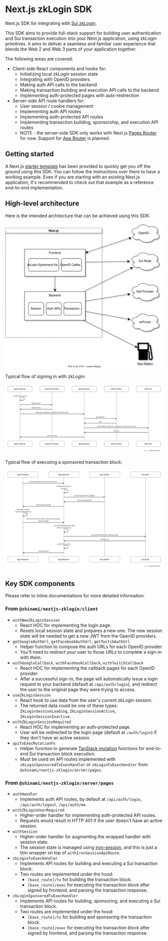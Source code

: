 # Next.js zkLogin SDK

Next.js SDK for integrating with [Sui zkLogin](https://docs.sui.io/concepts/cryptography/zklogin).

This SDK aims to provide full-stack support for building user authentication and Sui transaction execution into your Next.js application, using zkLogin primitives.
It aims to deliver a seamless and familiar user experience that blends the Web 2 and Web 3 parts of your application together.

The following areas are covered:

- Client-side React components and hooks for:
  - Initializing local zkLogin session state
  - Integrating with OpenID providers
  - Making auth API calls to the backend
  - Making transaction building and execution API calls to the backend
  - Implementing auth-protected pages with auto-redirection
- Server-side API route handlers for:
  - User session / cookie management
  - Implementing auth API routes
  - Implementing auth-protected API routes
  - Implementing transaction building, sponsorship, and execution API routes
  - NOTE - the server-side SDK only works with Next.js [Pages Router](https://nextjs.org/docs/pages) for now.
    Support for [App Router](https://nextjs.org/docs/app) is planned.

## Getting started

A Next.js [starter template](../../examples/nextjs-zklogin) has been provided to quickly get you off the ground using this SDK.
You can follow the instructions over there to have a working example.
Even if you are starting with an existing Next.js application, it's recommended to check out that example as a reference end-to-end implementation.

## High-level architecture

Here is the intended architecture that can be achieved using this SDK:

![Architecture diagram](images/architecture.drawio.svg)

Typical flow of signing in with zkLogin:

<!-- Source: https://swimlanes.io/#jZHNDoIwEITvfYo9QoIvwMEE/xKjiSbevNWyYKXsNoC/T28LmiBcvHU7s99M2sRaWFVMDVIKkykkvTkGwvux2HKu6YB1rZlEMvDvLNJ6AfuKbzrFKgbj3QExKQzFQB0HKGnMSaoiuNybUIzofp45ufV2ZGeMwF5PRqsNPiMo5WNpWZ0jqCSlXJIrGoreouccpGl6HXNs/E0X+qONQmunDmmvwts/IHfk7K9WUQsLxXd9lNUKnA3jfl+s7j5izlxoFOIN -->

![Sign-in flow](images/signin.png)

Typical flow of executing a sponsored transaction block:

<!-- Source: https://swimlanes.io/#fZLBTsMwDIbvfYocU6m8wA5IHQIOSGOiO3HLGtNGbeMoTlDZ02MmChkNO0WW/s/+bKV2Tjx4tAGsFje3ouZ6q9qBy43Q2OAEoTe2kwREBu0d4mCgEk55NVFZJPkVfoxm1I+KRkYPs4wE/l+QY6IJKvCIjSCHltAz0y10xd10B6EskuRq4jcI+gtgtjFdznBZOA8UdeYmCWI6Ky84cD1M4NW49+ZdBXiCjzLf5UcUZmhjAN7wz10zQskArq6fXBHBdBzhdeCoTLlKnIa9R3yrxKTme4dtv2rVRCN2qOHCLyd0Gs4mS36lEeYXOINw1Zb/AoH8DWd3Sy7Pn/E5hpafTw== -->

![Sponsored tx flow](images/sponsored_tx.png)

## Key SDK components

Please refer to inline documentations for more detailed information.

### From `@shinami/nextjs-zklogin/client`

- `withNewZkLoginSession`
  - React HOC for implementing the login page.
  - Resets local session state and prepares a new one.
    The new session state will be needed to get a new JWT from the OpenID providers.
- `getGoogleAuthUrl`, `getFacebookAuthUrl`, `getTwitchAuthUrl`
  - Helper function to compose the auth URLs for each OpenID provider.
  - You'll need to redirect your user to those URLs to complete a sign-in with them.
- `withGoogleCallback`, `withFacebookCallback`, `withTwitchCallback`
  - React HOC for implementing the callback pages for each OpenID provider.
  - After a successful sign-in, the page will automatically issue a login request to your backend (default at `/api/auth/login`), and redirect the user to the original page they were trying to access.
- `useZkLoginSession`
  - React hook to use data from the user's current zkLogin session.
  - The returned data could be one of these types: `ZkLoginSessionLoading`, `ZkLoginSessionActive`, `ZkLoginSessionInactive`.
- `withZkLoginSessionRequired`
  - React HOC for implementing an auth-protected page.
  - User will be redirected to the login page (default at `/auth/login`) if they don't have an active session.
- `apiTxExecMutationFn`
  - Helper function to generate [TanStack mutation](https://tanstack.com/query/latest/docs/react/guides/mutations) functions for end-to-end Sui transaction block execution.
  - Must be used on API routes implemented with `zkLoginSponsoredTxExecHandler` or `zkLoginTxExecHandler` from `@shinami/nextjs-zklogin/server/pages`.

### From `@shinami/nextjs-zklogin/server/pages`

- `authHandler`
  - Implements auth API routes, by default at `/api/auth/login`, `/api/auth/logout`, `/api/auth/me`.
- `withZkLoginUserRequired`
  - Higher-order handler for implementing auth-protected API routes.
  - Requests would result in HTTP 401 if the user doesn't have an active session.
- `withSession`
  - Higher-order handler for augmenting the wrapped handler with session state.
  - The session state is managed using [iron-session](https://github.com/vvo/iron-session), and this is just a thin wrapper on top of `withIronSessionApiRoute`.
- `zkLoginTxExecHandler`
  - Implements API routes for building and executing a Sui transaction block.
  - Two routes are implemented under the hood:
    - `[base_route]/tx` for building the transaction block.
    - `[base_route]/exec` for executing the transaction block after signed by frontend, and parsing the transaction response.
- `zkLoginSponsoredTxExecHandler`
  - Implements API routes for building, sponsoring, and executing a Sui transaction block.
  - Two routes are implemented under the hood:
    - `[base_route]/tx` for building and sponsoring the transaction block.
    - `[base_route]/exec` for executing the transaction block after signed by frontend, and parsing the transaction response.
